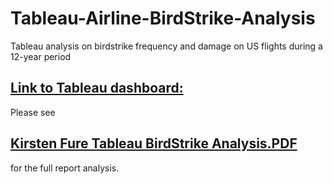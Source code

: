 # Tableau-Airline-BirdStrike-Analysis
Tableau analysis on birdstrike frequency and damage on US flights during a 12-year period

## [Link to Tableau dashboard: ](https://public.tableau.com/profile/kirsten.fure#!/vizhome/BirdStrikesAnalysis/Dashboard1)
Please see 
## [Kirsten Fure Tableau BirdStrike Analysis.PDF](https://github.com/kfure/Tableau-Airline-BirdStrike-Analysis/blob/2aad1c3bfbb93e2125432b444d889745b639827b/Kirsten_Fure_Tableau_BirdStrike_Analysis.pdf)
for the full report analysis.
